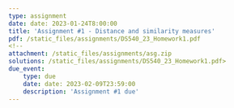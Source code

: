 ```yaml
---
type: assignment
date: date: 2023-01-24T8:00:00
title: 'Assignment #1 - Distance and similarity measures'
pdf: /static_files/assignments/DS540_23_Homework1.pdf
<!--
attachment: /static_files/assignments/asg.zip
solutions: /static_files/assignments/DS540_23_Homework1.pdf>
due_event: 
    type: due
    date: date: 2023-02-09T23:59:00
    description: 'Assignment #1 due'
---
```

